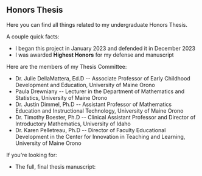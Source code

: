 ## Honors Thesis

Here you can find all things related to my undergraduate Honors Thesis. 

A couple quick facts:
- I began this project in January 2023 and defended it in December 2023
- I was awarded **Highest Honors** for my defense and manuscript

Here are the members of my Thesis Committee:
- Dr. Julie DellaMattera, Ed.D -- Associate Professor of Early Childhood Development and Education, University of Maine Orono
- Paula Drewniany -- Lecturer in the Department of Mathematics and Statistics, University of Maine Orono
- Dr. Justin Dimmel, Ph.D -- Assistant Professor of Mathematics Education and Instructional Technology, University of Maine Orono
- Dr. Timothy Boester, Ph.D -- Clinical Assistant Professor and Director of Introductory Mathematics, University of Idaho
- Dr. Karen Pelletreau, Ph.D -- Director of Faculty Educational Development in the Center for Innovation in Teaching and Learning, University of Maine Orono

If you're looking for:
- The full, final thesis manuscript: 
